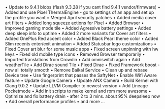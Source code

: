• Update to 9.4.1 blobs (flash 9.3.28 if you cant find 9.4.1 vendor/firmware)
• Added and use Pixel ThermalEngine - go to settings of an app and set up the profile you want
• Merged April security patches
• Added media cover art filters
• Added long squeeze actions for Pixel
• Added Browser
• Improved gaming mode tile
• Added Agressive battery settings
• Added deep sleep info to uptime
• Added 2 more variants for Cover art filters
• Added OnePlus Red accent color
• Added Black Pearl theme color
• Added Slim recents enter/exit animation
• Added Statusbar logo customizations
• Fixed Cover art blur for some music apps
• Fixed screen unpinning with hw keys
• Fixed old mobile type icons
• Removed Browser temporarily
• Imported translations from Crowdin
• Add omniswitch again
• Add weatherTile 
• Add Dirac sound Tile
• Fixed Dirac
• Fixed Framework boost - now all totally smooth
• Remove Baikal Service
• Clean up and rebase Device tree 
• Use fingerprint that passes the SaftyNet 
• Enable Wifi Aware feature
• Update Google Camera
• Update ANX Camera
• Build Kernel with Clang 9.0.2
• Update LLVM Compiler to newest version
• Add Lineage Pocketmode
• Add init scripts to make kernel and rom more awesome
• Optimize and fix battery drain - after 2 to 3 mins. about 95% deepsleep now
• Add overall performance profiles
• and more ...
